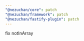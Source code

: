 ```yaml
---
"@nezuchan/core": patch
"@nezuchan/framework": patch
"@nezuchan/fastify-plugin": patch
---
```


fix notInArray
